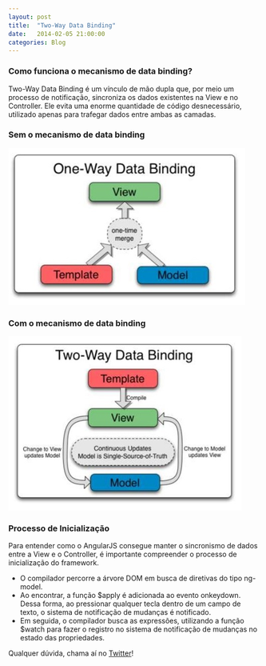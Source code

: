 ```yaml
---
layout: post
title:  "Two-Way Data Binding"
date:   2014-02-05 21:00:00
categories: Blog
---
```


<h3>Como funciona o mecanismo de data binding?</h3>

Two-Way Data Binding é um vínculo de mão dupla que, por meio um processo de notificação, sincroniza os dados existentes na View e no Controller. Ele evita uma enorme quantidade de código desnecessário, utilizado apenas para trafegar dados entre ambas as camadas.

<h3>Sem o mecanismo de data binding</h3>
<img src="/img/posts/semDataBind.jpg"  />

<h3>Com o mecanismo de data binding</h3>
<img src="/img/posts/comDataBind.jpg"  />

<h3>Processo de Inicialização </h3>
Para entender como o AngularJS consegue manter o sincronismo de dados entre a View e o Controller, é importante compreender o processo de inicialização do framework.

* O compilador percorre a árvore DOM em busca de diretivas do tipo ng-model.
* Ao encontrar, a função $apply é adicionada ao evento onkeydown. Dessa forma, ao pressionar qualquer tecla dentro de um campo de texto, o sistema de notificação de mudanças é notificado.
* Em seguida, o compilador busca as expressões, utilizando a função $watch para fazer o registro no sistema de notificação de mudanças no estado das propriedades.

Qualquer dúvida, chama aí no <a href="https://twitter.com/realronchi" target="blank">Twitter</a>!